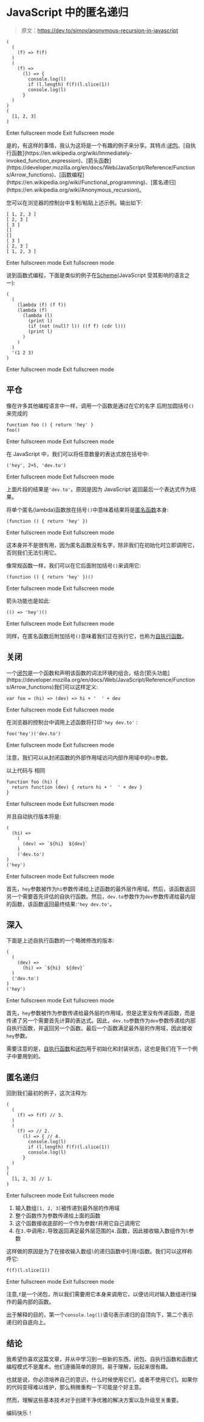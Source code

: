 # JavaScript 中的匿名递归

> 原文：<https://dev.to/simov/anonymous-recursion-in-javascript>

```
(
  (
    (f) => f(f)
  )
  (
    (f) =>
      (l) => {
        console.log(l)
        if (l.length) f(f)(l.slice(1))
        console.log(l)
      }
  )
)
(
  [1, 2, 3]
) 
```

Enter fullscreen mode Exit fullscreen mode

是的，有这样的事情，我认为这将是一个有趣的例子来分享。其特点:[闭包](https://en.wikipedia.org/wiki/Closure_(computer_programming))、[自执行函数](https://en.wikipedia.org/wiki/Immediately-invoked_function_expression)、[箭头函数](https://developer.mozilla.org/en/docs/Web/JavaScript/Reference/Functions/Arrow_functions)、[函数编程](https://en.wikipedia.org/wiki/Functional_programming)、[匿名递归](https://en.wikipedia.org/wiki/Anonymous_recursion)。

您可以在浏览器的控制台中复制/粘贴上述示例。输出如下:

```
[ 1, 2, 3 ]
[ 2, 3 ]
[ 3 ]
[]
[]
[ 3 ]
[ 2, 3 ]
[ 1, 2, 3 ] 
```

Enter fullscreen mode Exit fullscreen mode

说到函数式编程，下面是类似的例子在[Scheme](https://en.wikipedia.org/wiki/Scheme_(programming_language))(JavaScript 受其影响的语言之一):

```
(
  (
    (lambda (f) (f f))
    (lambda (f)
      (lambda (l)
        (print l)
        (if (not (null? l)) ((f f) (cdr l)))
        (print l)
      )
    )
  )
  '(1 2 3)
) 
```

Enter fullscreen mode Exit fullscreen mode

## 平仓

像在许多其他编程语言中一样，调用一个函数是通过在它的名字
后附加圆括号`()`来完成的

```
function foo () { return 'hey' }
foo() 
```

Enter fullscreen mode Exit fullscreen mode

在 JavaScript 中，我们可以将任意数量的表达式放在括号中:

```
('hey', 2+5, 'dev.to') 
```

Enter fullscreen mode Exit fullscreen mode

上面片段的结果是`'dev.to'`。原因是因为 JavaScript 返回最后一个表达式作为结果。

将单个匿名(lambda)函数放在括号`()`中意味着结果将是[匿名函数](https://en.wikipedia.org/wiki/Anonymous_function)本身:

```
(function () { return 'hey' }) 
```

Enter fullscreen mode Exit fullscreen mode

这本身并不是很有用，因为匿名函数没有名字，除非我们在初始化时立即调用它，否则我们无法引用它。

像常规函数一样，我们可以在它后面附加括号`()`来调用它:

```
(function () { return 'hey' })() 
```

Enter fullscreen mode Exit fullscreen mode

箭头功能也是如此:

```
(() => 'hey')() 
```

Enter fullscreen mode Exit fullscreen mode

同样，在匿名函数后附加括号`()`意味着我们正在执行它，也称为[自执行函数](https://en.wikipedia.org/wiki/Immediately-invoked_function_expression)。

## 关闭

一个[闭包](https://en.wikipedia.org/wiki/Closure_(computer_programming))是一个函数和声明该函数的词法环境的组合。结合[箭头功能](https://developer.mozilla.org/en/docs/Web/JavaScript/Reference/Functions/Arrow_functions)我们可以这样定义:

```
var foo = (hi) => (dev) => hi + '  ' + dev 
```

Enter fullscreen mode Exit fullscreen mode

在浏览器的控制台中调用上述函数将打印`'hey dev.to'` :

```
foo('hey')('dev.to') 
```

Enter fullscreen mode Exit fullscreen mode

注意，我们可以从封闭函数的外部作用域访问内部作用域中的`hi`参数。

以上代码与
相同

```
function foo (hi) {
  return function (dev) { return hi + '  ' + dev }
} 
```

Enter fullscreen mode Exit fullscreen mode

并且自动执行版本将是:

```
(
  (hi) =>
    (
      (dev) => `${hi}  ${dev}`
    )
    ('dev.to')
)
('hey') 
```

Enter fullscreen mode Exit fullscreen mode

首先，`hey`参数被作为`hi`参数传递给上述函数的最外层作用域。然后，该函数返回另一个需要首先评估的自执行函数。然后，`dev.to`参数作为`dev`参数传递给最内层的函数，该函数返回最终结果:`'hey dev.to'`。

## 深入

下面是上述自执行函数的一个略微修改的版本:

```
(
  (
    (dev) =>
      (hi) => `${hi}  ${dev}`
  )
  ('dev.to')
)
('hey') 
```

Enter fullscreen mode Exit fullscreen mode

首先，`hey`参数被作为参数传递给最外层的作用域，但是这里没有传递函数，而是传递了另一个需要首先计算的表达式。因此，`dev.to`参数作为`dev`参数传递给内部自执行函数，并返回另一个函数。最后一个函数满足最外层的作用域，因此接收`hey`参数。

需要注意的是，[自执行函数](https://en.wikipedia.org/wiki/Immediately-invoked_function_expression)和[闭包](https://en.wikipedia.org/wiki/Closure_(computer_programming))用于初始化和封装状态，这也是我们在下一个例子中要用到的。

## 匿名递归

回到我们最初的例子，这次注释为:

```
(
  (
    (f) => f(f) // 3.
  )
  (
    (f) => // 2.
      (l) => { // 4.
        console.log(l)
        if (l.length) f(f)(l.slice(1))
        console.log(l)
      }
  )
)
(
  [1, 2, 3] // 1.
) 
```

Enter fullscreen mode Exit fullscreen mode

1.  输入数组`[1, 2, 3]`被传递到最外层的作用域
2.  整个函数作为参数传递给上面的函数
3.  这个函数接收底部的一个作为参数`f`并用它自己调用它
4.  在`3.`中调用`2.`导致返回满足最外层范围的`4.`函数，因此接收输入数组作为`l`参数

这样做的原因是为了在接收输入数组`l`的递归函数中引用`f`函数。我们可以这样称呼它:

```
f(f)(l.slice(1)) 
```

Enter fullscreen mode Exit fullscreen mode

注意,`f`是一个闭包，所以我们需要用它本身来调用它，以便访问对输入数组进行操作的最内部的函数。

出于解释的目的，第一个`console.log(l)`语句表示递归的自顶向下，第二个表示递归的自底向上。

## 结论

我希望你喜欢这篇文章，并从中学习到一些新的东西。闭包、自执行函数和函数式编程模式不是魔术。他们遵循简单的原则，易于理解，玩起来很有趣。

也就是说，你必须培养自己的意识，什么时候使用它们，或者不使用它们。如果你的代码变得难以维护，那么稍微重构一下可能是个好主意。

然而，理解这些基本技术对于创建干净优雅的解决方案以及升级至关重要。

编码快乐！